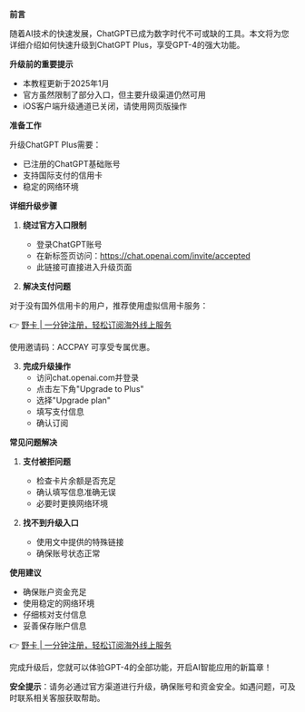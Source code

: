 **前言**

随着AI技术的快速发展，ChatGPT已成为数字时代不可或缺的工具。本文将为您详细介绍如何快速升级到ChatGPT Plus，享受GPT-4的强大功能。

**升级前的重要提示**

- 本教程更新于2025年1月
- 官方虽然限制了部分入口，但主要升级渠道仍然可用
- iOS客户端升级通道已关闭，请使用网页版操作

**准备工作**

升级ChatGPT Plus需要：
- 已注册的ChatGPT基础账号
- 支持国际支付的信用卡
- 稳定的网络环境

**详细升级步骤**

1. **绕过官方入口限制**
   - 登录ChatGPT账号
   - 在新标签页访问：https://chat.openai.com/invite/accepted
   - 此链接可直接进入升级页面

2. **解决支付问题**

对于没有国外信用卡的用户，推荐使用虚拟信用卡服务：

👉 [野卡 | 一分钟注册，轻松订阅海外线上服务](https://bit.ly/bewildcard)

使用邀请码：ACCPAY 可享受专属优惠。

3. **完成升级操作**
   - 访问chat.openai.com并登录
   - 点击左下角"Upgrade to Plus"
   - 选择"Upgrade plan"
   - 填写支付信息
   - 确认订阅

**常见问题解决**

1. **支付被拒问题**
   - 检查卡片余额是否充足
   - 确认填写信息准确无误
   - 必要时更换网络环境

2. **找不到升级入口**
   - 使用文中提供的特殊链接
   - 确保账号状态正常

**使用建议**

- 确保账户资金充足
- 使用稳定的网络环境
- 仔细核对支付信息
- 妥善保存账户信息

👉 [野卡 | 一分钟注册，轻松订阅海外线上服务](https://bit.ly/bewildcard)

完成升级后，您就可以体验GPT-4的全部功能，开启AI智能应用的新篇章！

**安全提示**：请务必通过官方渠道进行升级，确保账号和资金安全。如遇问题，可及时联系相关客服获取帮助。